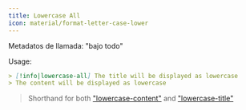 ```yaml
---
title: Lowercase All
icon: material/format-letter-case-lower
---
```


Metadatos de llamada: "bajo todo"

Usage:
```md
> [!info|lowercase-all] The title will be displayed as lowercase
> The content will be displayed as lowercase
```
> Shorthand for both ["lowercase-content"](。/content-styling/page-5.md) and ["lowercase-title"](。/title-styling/page-15.md)